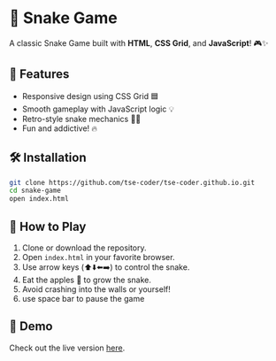 # 🐍 Snake Game

A classic Snake Game built with **HTML**, **CSS Grid**, and **JavaScript**! 🎮✨

## 🎯 Features
- Responsive design using CSS Grid 🟦
- Smooth gameplay with JavaScript logic 💡
- Retro-style snake mechanics 🐍🍎
- Fun and addictive! 🔥
  
## 🛠️ Installation
```bash
git clone https://github.com/tse-coder/tse-coder.github.io.git
cd snake-game
open index.html
```

## 🚀 How to Play
1. Clone or download the repository.
2. Open `index.html` in your favorite browser.
3. Use arrow keys (⬆️⬇️⬅️➡️) to control the snake.
4. Eat the apples 🍎 to grow the snake.
5. Avoid crashing into the walls or yourself!
6. use space bar to pause the game 

## 🌟 Demo
Check out the live version [here]([https://snake-game-nzco.onrender.com]).
